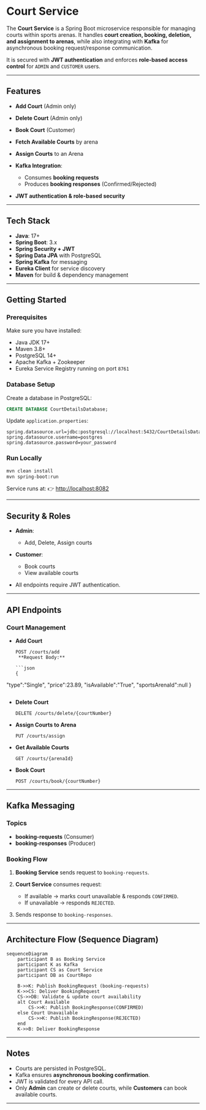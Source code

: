 # Court Service

The **Court Service** is a Spring Boot microservice responsible for managing courts within sports arenas. It handles **court creation, booking, deletion, and assignment to arenas**, while also integrating with **Kafka** for asynchronous booking request/response communication.

It is secured with **JWT authentication** and enforces **role-based access control** for `ADMIN` and `CUSTOMER` users.

---

## Features

* **Add Court** (Admin only)
* **Delete Court** (Admin only)
* **Book Court** (Customer)
* **Fetch Available Courts** by arena
* **Assign Courts** to an Arena
* **Kafka Integration**:

  * Consumes **booking requests**
  * Produces **booking responses** (Confirmed/Rejected)
* **JWT authentication & role-based security**

---

## Tech Stack

* **Java**: 17+
* **Spring Boot**: 3.x
* **Spring Security + JWT**
* **Spring Data JPA** with PostgreSQL
* **Spring Kafka** for messaging
* **Eureka Client** for service discovery
* **Maven** for build & dependency management

---

## Getting Started

### Prerequisites

Make sure you have installed:

* Java JDK 17+
* Maven 3.8+
* PostgreSQL 14+
* Apache Kafka + Zookeeper
* Eureka Service Registry running on port `8761`

### Database Setup

Create a database in PostgreSQL:

```sql
CREATE DATABASE CourtDetailsDatabase;
```

Update `application.properties`:

```properties
spring.datasource.url=jdbc:postgresql://localhost:5432/CourtDetailsDatabase
spring.datasource.username=postgres
spring.datasource.password=your_password
```

### Run Locally

```bash
mvn clean install
mvn spring-boot:run
```

Service runs at:
👉 [http://localhost:8082](http://localhost:8082)

---

## Security & Roles

* **Admin**:

  * Add, Delete, Assign courts
* **Customer**:

  * Book courts
  * View available courts
* All endpoints require JWT authentication.

---

## API Endpoints

### Court Management

* **Add Court**

  ```http
  POST /courts/add
   **Request Body:**

  ```json
  {
"type":"Single",
"price":23.89,
"isAvailable":"True",
"sportsArenaId":null
}
  ```
  ```

* **Delete Court**

  ```http
  DELETE /courts/delete/{courtNumber}
  ```

* **Assign Courts to Arena**

  ```http
  PUT /courts/assign
  ```



* **Get Available Courts**

  ```http
  GET /courts/{arenaId}
  ```

* **Book Court**

  ```http
  POST /courts/book/{courtNumber}
  ```

---

## Kafka Messaging

### Topics

* **booking-requests** (Consumer)
* **booking-responses** (Producer)

### Booking Flow

1. **Booking Service** sends request to `booking-requests`.
2. **Court Service** consumes request:

   * If available → marks court unavailable & responds `CONFIRMED`.
   * If unavailable → responds `REJECTED`.
3. Sends response to `booking-responses`.

---

## Architecture Flow (Sequence Diagram)

```mermaid
sequenceDiagram
    participant B as Booking Service
    participant K as Kafka
    participant CS as Court Service
    participant DB as CourtRepo

    B->>K: Publish BookingRequest (booking-requests)
    K->>CS: Deliver BookingRequest
    CS->>DB: Validate & update court availability
    alt Court Available
        CS->>K: Publish BookingResponse(CONFIRMED)
    else Court Unavailable
        CS->>K: Publish BookingResponse(REJECTED)
    end
    K->>B: Deliver BookingResponse
```

---

## Notes

* Courts are persisted in PostgreSQL.
* Kafka ensures **asynchronous booking confirmation**.
* JWT is validated for every API call.
* Only **Admin** can create or delete courts, while **Customers** can book available courts.

---
